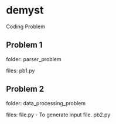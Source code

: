 # demyst
Coding Problem

## Problem 1
folder: parser_problem

files:
pb1.py

## Problem 2
folder: data_processing_problem

files: 
file.py - To generate input file.
pb2.py 
